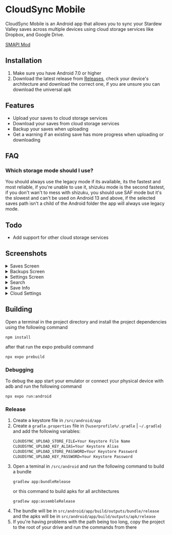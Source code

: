 # CloudSync Mobile
CloudSync Mobile is an Android app that allows you to sync your Stardew Valley saves across multiple devices using cloud storage services like Dropbox, and Google Drive.

[SMAPI Mod](https://github.com/FawazTakahji/CloudSync)

## Installation
1. Make sure you have Android 7.0 or higher
2. Download the latest release from [Releases](https://github.com/FawazTakahji/CloudSync-Mobile/releases), check your device's architecture and download the correct one, if you are unsure you can download the universal apk

## Features
- Upload your saves to cloud storage services
- Download your saves from cloud storage services
- Backup your saves when uploading
- Get a warning if an existing save has more progress when uploading or downloading

## FAQ
### Which storage mode should I use?
You should always use the legacy mode if its available, its the fastest and most reliable, if you're unable to use it, shizuku mode is the second fastest, if you don't wan't to mess with shizuku, you should use SAF mode but it's the slowest and can't be used on Android 13 and above, if the selected saves path isn't a child of the Android folder the app will always use legacy mode.

## Todo
- Add support for other cloud storage services

## Screenshots
<details>
  <summary>Saves Screen</summary>

  <img src="assets/screenshots/Saves.png" alt="Saves Screen" width="200"/>
</details>
<details>
  <summary>Backups Screen</summary>

  <img src="assets/screenshots/Backups.png" alt="Backups Screen" width="200"/>
</details>
<details>
  <summary>Settings Screen</summary>

  <img src="assets/screenshots/Settings.png" alt="Settings Screen" width="200"/>
</details>
<details>
  <summary>Search</summary>

  <img src="assets/screenshots/Search.png" alt="Search" width="200"/>
</details>
<details>
  <summary>Save Info</summary>

  <img src="assets/screenshots/SaveInfo.png" alt="Save Info" width="200"/>
</details>
<details>
  <summary>Cloud Settings</summary>

  <img src="assets/screenshots/CloudSettings.png" alt="Cloud Settings" width="200"/>
</details>

## Building
Open a terminal in the project directory and install the project dependencies using the following command
```
npm install
```
after that run the expo prebuild command
```
npx expo prebuild
```

### Debugging
To debug the app start your emulator or connect your physical device with adb and run the following command
```
npx expo run:android
```

### Release
1. Create a keystore file in `/src/android/app`
2. Create a `gradle.properties` file in (`%userprofile%/.gradle` | `~/.gradle`) and add the following variables:
   ```
   CLOUDSYNC_UPLOAD_STORE_FILE=Your Keystore File Name
   CLOUDSYNC_UPLOAD_KEY_ALIAS=Your Keystore Alias
   CLOUDSYNC_UPLOAD_STORE_PASSWORD=Your Keystore Password
   CLOUDSYNC_UPLOAD_KEY_PASSWORD=Your Keystore Password
   ```
3. Open a teminal in `/src/android` and run the following command to build a bundle
   ```
   gradlew app:bundleRelease
   ```
   or this command to build apks for all architectures
   ```
   gradlew app:assembleRelease
   ```
4. The bundle will be in `src/android/app/build/outputs/bundle/release` and the apks will be in `src/android/app/build/outputs/apk/release`
5. If you're having problems with the path being too long, copy the project to the root of your drive and run the commands from there